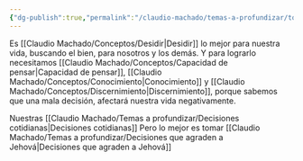 ```yaml
---
{"dg-publish":true,"permalink":"/claudio-machado/temas-a-profundizar/tomar-decisiones-correctas/"}
---
```


Es [[Claudio Machado/Conceptos/Desidir\|Desidir]] lo mejor para nuestra vida, buscando el bien, para nosotros y los demás. Y para lograrlo necesitamos [[Claudio Machado/Conceptos/Capacidad de pensar\|Capacidad de pensar]], [[Claudio Machado/Conceptos/Conocimiento\|Conocimiento]] y [[Claudio Machado/Conceptos/Discernimiento\|Discernimiento]], porque sabemos que una mala decisión, afectará nuestra vida negativamente.

Nuestras [[Claudio Machado/Temas a profundizar/Decisiones cotidianas\|Decisiones cotidianas]] 
Pero lo mejor es tomar [[Claudio Machado/Temas a profundizar/Decisiones que agraden a Jehová\|Decisiones que agraden a Jehová]]
